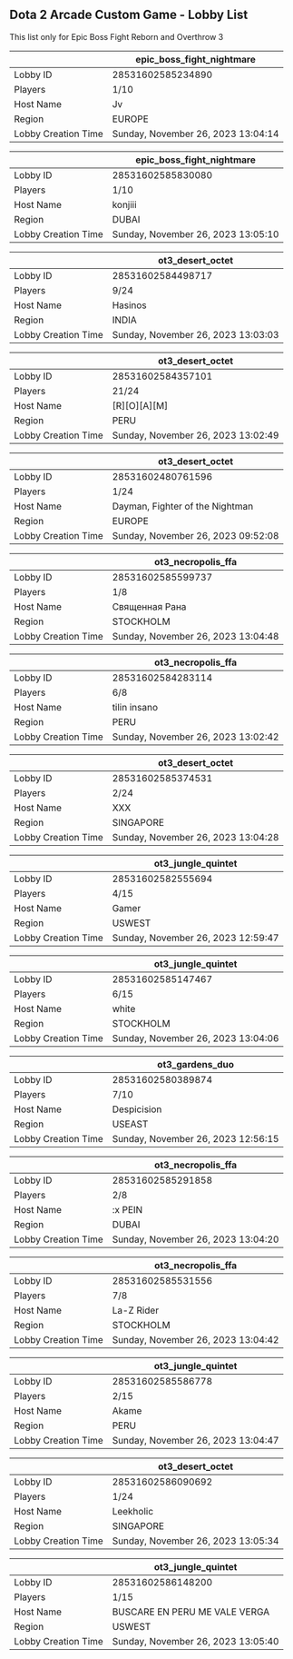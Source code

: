 ## Dota 2 Arcade Custom Game - Lobby List

This list only for Epic Boss Fight Reborn and Overthrow 3

|  | epic_boss_fight_nightmare |
| ------ | ------ |
| Lobby ID | 28531602585234890 |
| Players | 1/10 |
| Host Name | Jv |
| Region | EUROPE |
| Lobby Creation Time | Sunday, November 26, 2023 13:04:14 |


|  | epic_boss_fight_nightmare |
| ------ | ------ |
| Lobby ID | 28531602585830080 |
| Players | 1/10 |
| Host Name | konjiii |
| Region | DUBAI |
| Lobby Creation Time | Sunday, November 26, 2023 13:05:10 |


|  | ot3_desert_octet |
| ------ | ------ |
| Lobby ID | 28531602584498717 |
| Players | 9/24 |
| Host Name | Hasinos |
| Region | INDIA |
| Lobby Creation Time | Sunday, November 26, 2023 13:03:03 |


|  | ot3_desert_octet |
| ------ | ------ |
| Lobby ID | 28531602584357101 |
| Players | 21/24 |
| Host Name | [R][O][A][M] |
| Region | PERU |
| Lobby Creation Time | Sunday, November 26, 2023 13:02:49 |


|  | ot3_desert_octet |
| ------ | ------ |
| Lobby ID | 28531602480761596 |
| Players | 1/24 |
| Host Name | Dayman, Fighter of the Nightman |
| Region | EUROPE |
| Lobby Creation Time | Sunday, November 26, 2023 09:52:08 |


|  | ot3_necropolis_ffa |
| ------ | ------ |
| Lobby ID | 28531602585599737 |
| Players | 1/8 |
| Host Name | Священная Рана |
| Region | STOCKHOLM |
| Lobby Creation Time | Sunday, November 26, 2023 13:04:48 |


|  | ot3_necropolis_ffa |
| ------ | ------ |
| Lobby ID | 28531602584283114 |
| Players | 6/8 |
| Host Name | tilin insano |
| Region | PERU |
| Lobby Creation Time | Sunday, November 26, 2023 13:02:42 |


|  | ot3_desert_octet |
| ------ | ------ |
| Lobby ID | 28531602585374531 |
| Players | 2/24 |
| Host Name | XXX |
| Region | SINGAPORE |
| Lobby Creation Time | Sunday, November 26, 2023 13:04:28 |


|  | ot3_jungle_quintet |
| ------ | ------ |
| Lobby ID | 28531602582555694 |
| Players | 4/15 |
| Host Name | Gamer |
| Region | USWEST |
| Lobby Creation Time | Sunday, November 26, 2023 12:59:47 |


|  | ot3_jungle_quintet |
| ------ | ------ |
| Lobby ID | 28531602585147467 |
| Players | 6/15 |
| Host Name | white |
| Region | STOCKHOLM |
| Lobby Creation Time | Sunday, November 26, 2023 13:04:06 |


|  | ot3_gardens_duo |
| ------ | ------ |
| Lobby ID | 28531602580389874 |
| Players | 7/10 |
| Host Name | Despicision |
| Region | USEAST |
| Lobby Creation Time | Sunday, November 26, 2023 12:56:15 |


|  | ot3_necropolis_ffa |
| ------ | ------ |
| Lobby ID | 28531602585291858 |
| Players | 2/8 |
| Host Name | :x PEIN |
| Region | DUBAI |
| Lobby Creation Time | Sunday, November 26, 2023 13:04:20 |


|  | ot3_necropolis_ffa |
| ------ | ------ |
| Lobby ID | 28531602585531556 |
| Players | 7/8 |
| Host Name | La-Z Rider |
| Region | STOCKHOLM |
| Lobby Creation Time | Sunday, November 26, 2023 13:04:42 |


|  | ot3_jungle_quintet |
| ------ | ------ |
| Lobby ID | 28531602585586778 |
| Players | 2/15 |
| Host Name | Akame |
| Region | PERU |
| Lobby Creation Time | Sunday, November 26, 2023 13:04:47 |


|  | ot3_desert_octet |
| ------ | ------ |
| Lobby ID | 28531602586090692 |
| Players | 1/24 |
| Host Name | Leekholic |
| Region | SINGAPORE |
| Lobby Creation Time | Sunday, November 26, 2023 13:05:34 |


|  | ot3_jungle_quintet |
| ------ | ------ |
| Lobby ID | 28531602586148200 |
| Players | 1/15 |
| Host Name | BUSCARE EN PERU ME VALE VERGA |
| Region | USWEST |
| Lobby Creation Time | Sunday, November 26, 2023 13:05:40 |


